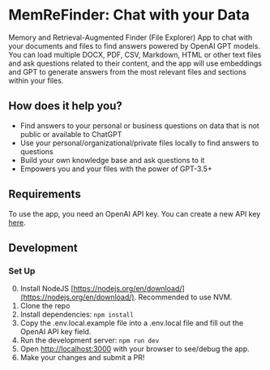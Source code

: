 # MemReFinder: Chat with your Data

Memory and Retrieval-Augmented Finder (File Explorer) App to chat with your documents and files to find answers powered by OpenAI GPT models. You can load multiple DOCX, PDF, CSV, Markdown, HTML or other text files and ask questions related to their content, and the app will use embeddings and GPT to generate answers from the most relevant files and sections within your files.

## How does it help you?

* Find answers to your personal or business questions on data that is not public or available to ChatGPT
* Use your personal/organizational/private files locally to find answers to questions
* Build your own knowledge base and ask questions to it
* Empowers you and your files with the power of GPT-3.5+

## Requirements

To use the app, you need an OpenAI API key. You can create a new API key [here](https://beta.openai.com/account/api-keys).


## Development

### Set Up

0. Install NodeJS [https://nodejs.org/en/download/](https://nodejs.org/en/download/). Recommended to use NVM.
1. Clone the repo
2. Install dependencies: `npm install`
3. Copy the .env.local.example file into a .env.local file and fill out the OpenAI API key field.
4. Run the development server: `npm run dev`
5. Open [http://localhost:3000](http://localhost:3000) with your browser to see/debug the app.
6. Make your changes and submit a PR!
